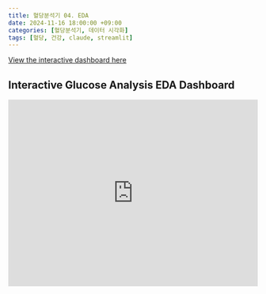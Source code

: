 ```yaml
---
title: 혈당분석기 04. EDA
date: 2024-11-16 18:00:00 +09:00
categories: [혈당분석기, 데이터 시각화]
tags: [혈당, 건강, claude, streamlit]
---
```


[View the interactive dashboard here](https://glucoseeda.streamlit.app)


## Interactive Glucose Analysis EDA Dashboard

<div style="position: relative; width: 100%; height: 0; padding-bottom: 75%;">
    <iframe 
        src="https://glucoseeda.streamlit.app//?embedded=true"
        style="position: absolute; top: 0; left: 0; width: 100%; height: 100%; border: none;"
        allowfullscreen>
    </iframe>
</div>

